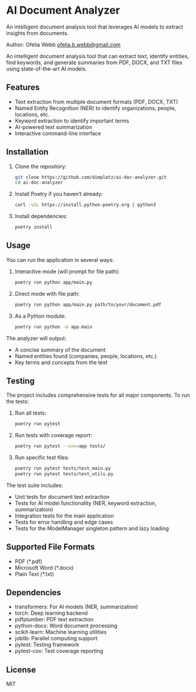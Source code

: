 # AI Document Analyzer

An intelligent document analysis tool that leverages AI models to extract insights from documents.

Author: Ofelia Webb <ofelia.b.webb@gmail.com>

An intelligent document analysis tool that can extract text, identify entities, find keywords, and generate summaries from PDF, DOCX, and TXT files using state-of-the-art AI models.

## Features

- Text extraction from multiple document formats (PDF, DOCX, TXT)
- Named Entity Recognition (NER) to identify organizations, people, locations, etc.
- Keyword extraction to identify important terms
- AI-powered text summarization
- Interactive command-line interface

## Installation

1. Clone the repository:
   ```bash
   git clone https://github.com/dimpletz/ai-doc-analyzer.git
   cd ai-doc-analyzer
   ```

2. Install Poetry if you haven't already:
   ```bash
   curl -sSL https://install.python-poetry.org | python3 -
   ```

3. Install dependencies:
   ```bash
   poetry install
   ```

## Usage

You can run the application in several ways:

1. Interactive mode (will prompt for file path):
   ```bash
   poetry run python app/main.py
   ```

2. Direct mode with file path:
   ```bash
   poetry run python app/main.py path/to/your/document.pdf
   ```

3. As a Python module:
   ```bash
   poetry run python -m app.main
   ```

The analyzer will output:
- A concise summary of the document
- Named entities found (companies, people, locations, etc.)
- Key terms and concepts from the text

## Testing

The project includes comprehensive tests for all major components. To run the tests:

1. Run all tests:
   ```bash
   poetry run pytest
   ```

2. Run tests with coverage report:
   ```bash
   poetry run pytest --cov=app tests/
   ```

3. Run specific test files:
   ```bash
   poetry run pytest tests/test_main.py
   poetry run pytest tests/test_utils.py
   ```

The test suite includes:
- Unit tests for document text extraction
- Tests for AI model functionality (NER, keyword extraction, summarization)
- Integration tests for the main application
- Tests for error handling and edge cases
- Tests for the ModelManager singleton pattern and lazy loading

## Supported File Formats

- PDF (*.pdf)
- Microsoft Word (*.docx)
- Plain Text (*.txt)

## Dependencies

- transformers: For AI models (NER, summarization)
- torch: Deep learning backend
- pdfplumber: PDF text extraction
- python-docx: Word document processing
- scikit-learn: Machine learning utilities
- joblib: Parallel computing support
- pytest: Testing framework
- pytest-cov: Test coverage reporting

## License

MIT